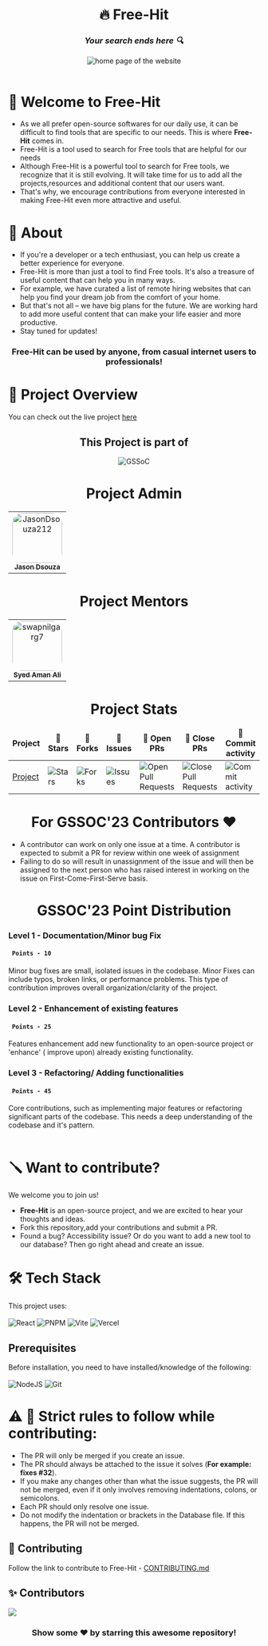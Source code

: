 <div id="header" align="center">
    <h1>🔥 Free-Hit </h1>
    <h3><strong><em>Your search ends here 🔍</em></strong></h3>
  <img src="https://i.ibb.co/mGGNWCt/Group-1.png" alt="home page of the website"><br>
    <!-- to change tagline if necessary -->
    </div> <br>

# 🙌 Welcome to Free-Hit

- As we all prefer open-source softwares for our daily use, it can be difficult to find tools that are specific to our needs. This is where **Free-Hit** comes in.
- Free-Hit is a tool used to search for Free tools that are helpful for our needs
- Although Free-Hit is a powerful tool to search for Free tools, we recognize that it is still evolving. It will take time for us to add all the projects,resources and additional content that our users want.
- That's why, we encourage contributions from everyone interested in making Free-Hit even more attractive and useful.

# 🚀 About

- If you're a developer or a tech enthusiast, you can help us create a better experience for everyone.
- Free-Hit is more than just a tool to find Free tools. It's also a treasure of useful content that can help you in many ways.
- For example, we have curated a list of remote hiring websites that can help you find your dream job from the comfort of your home.
- But that's not all – we have big plans for the future. We are working hard to add more useful content that can make your life easier and more productive.
- Stay tuned for updates!

<div id="centertext" align="center">
    <h3>Free-Hit can be used by anyone, from casual internet users to professionals!</h3>
</div>

# 🎥 Project Overview

You can check out the live project [here](https://free-hit.vercel.app/)

<div align=center>
  <h2>This Project is part of</h2>
  <img alt="GSSoC" src="https://github.com/priyankarpal/ProjectsHut/assets/88102392/0c5debf5-d414-4916-87d8-e1a710773ae3">
</div>

<h1 align=center> Project Admin </h1>
<table align=center >
  <tr>
    <td align="center">
      <a href="https://github.com/JasonDsouza212">
        <img alt="JasonDsouza212" src="https://github.com/JasonDsouza212.png" width="100px;" style="border-radius: 20px;">
        <br>
        <sub>
          <b>
            Jason Dsouza
          </b>
        </sub>
      </a>
      <br>
    </td> 
  </tr>
</table>
<h1 align=center> Project Mentors </h1>
<table align=center>
  <tr>
    <td align="center">
      <a href="https://github.com/VenomFate-619">
        <img alt="swapnilgarg7" src="https://github.com/VenomFate-619.png" width="100px;" style="border-radius: 20px;">
        <br>
        <sub>
          <b>
              Syed Aman Ali
          </b>
        </sub>
      </a>
      <br>
    </td>
  </tr>
</table>
<h1 align="center">Project Stats</h1>
<table align="center">
    <thead align="center">
        <tr border: 1px;>
            <td><b>Project </td>
            <td><b>🌟 Stars</b></td>
            <td><b>🍴 Forks</b></td>
            <td><b>🐛 Issues</b></td>
            <td><b>🔔 Open PRs</b></td>
            <td><b>🔕 Close PRs</b></td>
            <td><b>🔨 Commit activity</b></td>
            <td><b>⭐ Stars</b></td>            
        </tr>
     </thead>
    <tbody>
         <tr>
            <td><a href="https://github.com/JasonDsouza212/free-hit">Project</a></td>
            <td><img alt="Stars" src="https://img.shields.io/github/stars/JasonDsouza212/free-hit?style=flat&logo=github"/></td>
             <td><img alt="Forks" src="https://img.shields.io/github/forks/JasonDsouza212/free-hit?style=flat&logo=github"/></td>
            <td><img alt="Issues" src="https://img.shields.io/github/issues/JasonDsouza212/free-hit?style=flat&logo=github"/></td>
            <td><img alt="Open Pull Requests" src="https://img.shields.io/github/issues-pr/JasonDsouza212/free-hit?style=flat&logo=github"/></td>
           <td><img alt="Close Pull Requests" src="https://img.shields.io/github/issues-pr-closed/JasonDsouza212/free-hit?style=flat&color=critical&logo=github"/></td>
           <td><img alt="Commit activity" src="https://img.shields.io/github/commit-activity/m/JasonDsouza212/free-hit"/></td>
           <td><img alt="Commit activity" src="https://img.shields.io/github/stars/JasonDsouza212/free-hit?style=social"/></td>
        </tr>
    </tbody>
</table>
<h1 align="center"> For GSSOC'23 Contributors ❤️</h1>
<ul>
  <li>
    A contributor can work on only one issue at a time. A contributor is expected to submit a PR for review within one week of assignment
  </li>
  <li>
    Failing to do so will result in unassignment of the issue and will then be assigned to the next person who has raised interest in working on the issue on First-Come-First-Serve basis.
  </li>
</ul>

<h1 align="center"> GSSOC'23 Point Distribution </h1>
<h3> Level 1 - Documentation/Minor bug Fix </h3> 
<h4><code> Points - 10 </code></h4>
  Minor bug fixes are small, isolated issues in the codebase. Minor Fixes can include typos, broken links, or performance problems. This type of contribution improves overall organization/clarity of the project.

<h3> Level 2 - Enhancement of existing features </h3>
<h4><code> Points - 25 </code></h4>
Features enhancement add new functionality to an open-source project or 'enhance' ( improve upon) already existing functionality.

<h3> Level 3 - Refactoring/ Adding functionalities </h3>
<h4><code> Points - 45 </code></h4>
Core contributions, such as implementing major features or refactoring significant parts of the codebase. This needs a deep understanding of the codebase and it's pattern.<br><br>

# 🪛 Want to contribute?

We welcome you to join us!

- **Free-Hit** is an open-source project, and we are excited to hear your thoughts and ideas.
- Fork this repository,add your contributions and submit a PR.
- Found a bug? Accessibility issue? Or do you want to add a new tool to our database? Then go right ahead and create an issue.



# 🛠️ Tech Stack

This project uses: <br><br>
![React](https://img.shields.io/badge/react-%2320232a.svg?style=for-the-badge&logo=react&logoColor=%2361DAFB)
![PNPM](https://img.shields.io/badge/pnpm-%2320232a.svg?style=for-the-badge&logo=pnpm&logoColor=%2361DAFB)
![Vite](https://img.shields.io/badge/vite-%23646CFF.svg?style=for-the-badge&logo=vite&logoColor=white)
![Vercel](https://img.shields.io/badge/vercel-%23000000.svg?style=for-the-badge&logo=vercel&logoColor=white)

## Prerequisites

Before installation, you need to have installed/knowledge of the following:
<br><br>
![NodeJS](https://img.shields.io/badge/node.js-6DA55F?style=for-the-badge&logo=node.js&logoColor=white)
![Git](https://img.shields.io/badge/git-%23F05033.svg?style=for-the-badge&logo=git&logoColor=white)

# ⚠️ 🛑 Strict rules to follow while contributing:
- The PR will only be merged if you create an issue. 
- The PR should always be attached to the issue it solves (**For example: fixes #32**).
- If you make any changes other than what the issue suggests, the PR will not be merged, even if it only involves removing indentations, colons, or semicolons.
- Each PR should only resolve one issue.
- Do not modify the indentation or brackets in the Database file. If this happens, the PR will not be merged.

## 🤝 Contributing

Follow the link to contribute to Free-Hit - [CONTRIBUTING.md](./CONTRIBUTING.md)

## ✨ Contributors

<a href="https://github.com/jasondsouza212/free-hit/graphs/contributors">
  <img src="https://contrib.rocks/image?repo=jasondsouza212/free-hit" />
</a>

<br>
<div align="center">
<h3>Show some ❤️ by starring this awesome repository!</h3>
</div>
